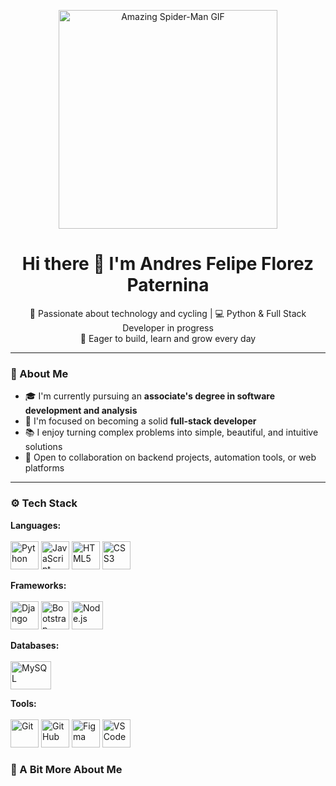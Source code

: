<p align="center">
  <img src="https://giffiles.alphacoders.com/220/220812.gif" alt="Amazing Spider-Man GIF" width="350">
</p>

<h1 align="center">Hi there 👋 I'm Andres Felipe Florez Paternina</h1>

<p align="center">
  🚴 Passionate about technology and cycling | 💻 Python & Full Stack Developer in progress<br>
  🌱 Eager to build, learn and grow every day
</p>

---

### 🧠 About Me

- 🎓 I'm currently pursuing an **associate's degree in software development and analysis**
- 🚀 I'm focused on becoming a solid **full-stack developer**
- 📚 I enjoy turning complex problems into simple, beautiful, and intuitive solutions
- 💬 Open to collaboration on backend projects, automation tools, or web platforms

---

### ⚙️ Tech Stack

**Languages:**<br>
<br>
<img src="https://cdn.jsdelivr.net/gh/devicons/devicon/icons/python/python-original.svg" alt="Python" width="45" height="45"/> <img src="https://cdn.jsdelivr.net/gh/devicons/devicon/icons/javascript/javascript-original.svg" alt="JavaScript" width="45" height="45"/> <img src="https://cdn.jsdelivr.net/gh/devicons/devicon/icons/html5/html5-original.svg" alt="HTML5" width="45" height="45"/> <img src="https://cdn.jsdelivr.net/gh/devicons/devicon/icons/css3/css3-original.svg" alt="CSS3" width="45" height="45"/>
<br>

**Frameworks:**<br>
<br>
<img src="https://cdn.jsdelivr.net/gh/devicons/devicon/icons/django/django-plain.svg" alt="Django" width="45" height="45"/> <img src="https://iconape.com/wp-content/files/vp/370638/svg/bootstrap-logo-icon-png-svg.png" alt="Bootstrap" width="45" height="45"/> <img src="https://cdn.freebiesupply.com/logos/thumbs/2x/nodejs-1-logo.png" alt="Node.js" width="50" height="45"/>
<br>

**Databases:**<br>
<br>
<img src="https://www.pngplay.com/wp-content/uploads/7/Mysql-Logo-PNG-Background-420x279.png" alt="MySQL" width="65" height="45"/>
<br>

**Tools:**<br>
<br>
<img src="https://cdn.jsdelivr.net/gh/devicons/devicon/icons/git/git-original.svg" alt="Git" width="45" height="45"/> <img src="https://cdn.jsdelivr.net/gh/devicons/devicon/icons/github/github-original.svg" alt="GitHub" width="45" height="45"/> <img src="https://cdn.jsdelivr.net/gh/devicons/devicon/icons/figma/figma-original.svg" alt="Figma" width="45" height="45"/> <img src="https://cdn.jsdelivr.net/gh/devicons/devicon/icons/vscode/vscode-original.svg" alt="VS Code" width="45" height="45"/>
<br>


### 🚴 A Bit More About Me
